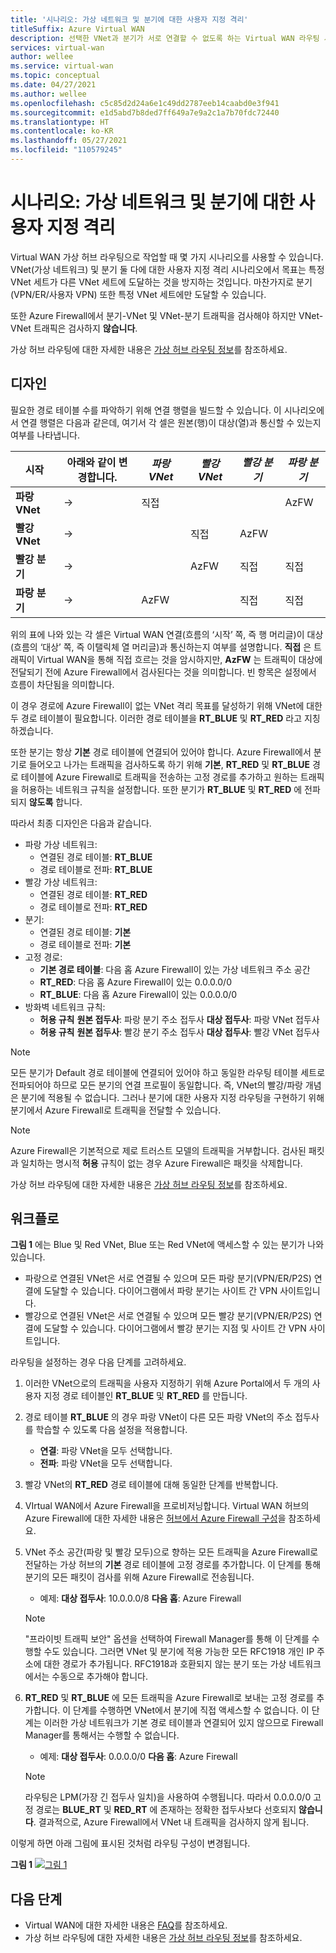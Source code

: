 ```yaml
---
title: '시나리오: 가상 네트워크 및 분기에 대한 사용자 지정 격리'
titleSuffix: Azure Virtual WAN
description: 선택한 VNet과 분기가 서로 연결할 수 없도록 하는 Virtual WAN 라우팅 시나리오에 대해 알아봅니다.
services: virtual-wan
author: wellee
ms.service: virtual-wan
ms.topic: conceptual
ms.date: 04/27/2021
ms.author: wellee
ms.openlocfilehash: c5c85d2d24a6e1c49dd2787eeb14caabd0e3f941
ms.sourcegitcommit: e1d5abd7b8ded7ff649a7e9a2c1a7b70fdc72440
ms.translationtype: HT
ms.contentlocale: ko-KR
ms.lasthandoff: 05/27/2021
ms.locfileid: "110579245"
---
```

# <a name="scenario-custom-isolation-for-virtual-networks-and-branches"></a>시나리오: 가상 네트워크 및 분기에 대한 사용자 지정 격리

Virtual WAN 가상 허브 라우팅으로 작업할 때 몇 가지 시나리오를 사용할 수 있습니다. VNet(가상 네트워크) 및 분기 둘 다에 대한 사용자 지정 격리 시나리오에서 목표는 특정 VNet 세트가 다른 VNet 세트에 도달하는 것을 방지하는 것입니다. 마찬가지로 분기(VPN/ER/사용자 VPN) 또한 특정 VNet 세트에만 도달할 수 있습니다.

또한 Azure Firewall에서 분기-VNet 및 VNet-분기 트래픽을 검사해야 하지만 VNet-VNet 트래픽은 검사하지 **않습니다**.  

가상 허브 라우팅에 대한 자세한 내용은 [가상 허브 라우팅 정보](about-virtual-hub-routing.md)를 참조하세요.

## <a name="design"></a><a name="design"></a>디자인

필요한 경로 테이블 수를 파악하기 위해 연결 행렬을 빌드할 수 있습니다. 이 시나리오에서 연결 행렬은 다음과 같은데, 여기서 각 셀은 원본(행)이 대상(열)과 통신할 수 있는지 여부를 나타냅니다.

| 시작 | 아래와 같이 변경합니다.| *파랑 VNet* | *빨강 VNet* | *빨강 분기*| *파랑 분기*| 
|---|---|---|---|---|---|
| **파랑 VNet** |   &#8594;|   직접     |           |   |  AzFW|
| **빨강 VNet**  |   &#8594;|              |   직접  |  AzFW  | 
| **빨강 분기**   |   &#8594;|   |   AzFW  |  직접 | 직접
| **파랑 분기**| &#8594;| AzFW  |   |직접   | 직접

위의 표에 나와 있는 각 셀은 Virtual WAN 연결(흐름의 ‘시작’ 쪽, 즉 행 머리글)이 대상(흐름의 ‘대상’ 쪽, 즉 이탤릭체 열 머리글)과 통신하는지 여부를 설명합니다. **직접** 은 트래픽이 Virtual WAN을 통해 직접 흐르는 것을 암시하지만, **AzFW** 는 트래픽이 대상에 전달되기 전에 Azure Firewall에서 검사된다는 것을 의미합니다. 빈 항목은 설정에서 흐름이 차단됨을 의미합니다.

이 경우 경로에 Azure Firewall이 없는 VNet 격리 목표를 달성하기 위해 VNet에 대한 두 경로 테이블이 필요합니다. 이러한 경로 테이블을 **RT_BLUE** 및 **RT_RED** 라고 지칭하겠습니다.

또한 분기는 항상 **기본** 경로 테이블에 연결되어 있어야 합니다. Azure Firewall에서 분기로 들어오고 나가는 트래픽을 검사하도록 하기 위해 **기본**, **RT_RED** 및 **RT_BLUE** 경로 테이블에 Azure Firewall로 트래픽을 전송하는 고정 경로를 추가하고 원하는 트래픽을 허용하는 네트워크 규칙을 설정합니다. 또한 분기가 **RT_BLUE** 및 **RT_RED** 에 전파되지 **않도록** 합니다.

따라서 최종 디자인은 다음과 같습니다.

* 파랑 가상 네트워크:
  * 연결된 경로 테이블: **RT_BLUE**
  * 경로 테이블로 전파: **RT_BLUE**
* 빨강 가상 네트워크:
  * 연결된 경로 테이블: **RT_RED**
  * 경로 테이블로 전파: **RT_RED** 
* 분기:
  * 연결된 경로 테이블: **기본**
  * 경로 테이블로 전파: **기본**
* 고정 경로:
    * **기본 경로 테이블**: 다음 홉 Azure Firewall이 있는 가상 네트워크 주소 공간
    * **RT_RED**: 다음 홉 Azure Firewall이 있는 0.0.0.0/0
    * **RT_BLUE**: 다음 홉 Azure Firewall이 있는 0.0.0.0/0
* 방화벽 네트워크 규칙:
    * **허용 규칙** **원본 접두사**: 파랑 분기 주소 접두사 **대상 접두사**: 파랑 VNet 접두사 
    * **허용 규칙** **원본 접두사**: 빨강 분기 주소 접두사 **대상 접두사**: 빨강 VNet 접두사

> [!NOTE]
> 모든 분기가 Default 경로 테이블에 연결되어 있어야 하고 동일한 라우팅 테이블 세트로 전파되어야 하므로 모든 분기의 연결 프로필이 동일합니다. 즉, VNet의 빨강/파랑 개념은 분기에 적용될 수 없습니다. 그러나 분기에 대한 사용자 지정 라우팅을 구현하기 위해 분기에서 Azure Firewall로 트래픽을 전달할 수 있습니다.

> [!NOTE]
> Azure Firewall은 기본적으로 제로 트러스트 모델의 트래픽을 거부합니다. 검사된 패킷과 일치하는 명시적 **허용** 규칙이 없는 경우 Azure Firewall은 패킷을 삭제합니다.

가상 허브 라우팅에 대한 자세한 내용은 [가상 허브 라우팅 정보](about-virtual-hub-routing.md)를 참조하세요.



## <a name="workflow"></a><a name="architecture"></a>워크플로

**그림 1** 에는 Blue 및 Red VNet, Blue 또는 Red VNet에 액세스할 수 있는 분기가 나와 있습니다.

* 파랑으로 연결된 VNet은 서로 연결될 수 있으며 모든 파랑 분기(VPN/ER/P2S) 연결에 도달할 수 있습니다. 다이어그램에서 파랑 분기는 사이트 간 VPN 사이트입니다.
* 빨강으로 연결된 VNet은 서로 연결될 수 있으며 모든 빨강 분기(VPN/ER/P2S) 연결에 도달할 수 있습니다. 다이어그램에서 빨강 분기는 지점 및 사이트 간 VPN 사이트입니다.

라우팅을 설정하는 경우 다음 단계를 고려하세요.

1. 이러한 VNet으로의 트래픽을 사용자 지정하기 위해 Azure Portal에서 두 개의 사용자 지정 경로 테이블인 **RT_BLUE** 및 **RT_RED** 를 만듭니다.
2. 경로 테이블 **RT_BLUE** 의 경우 파랑 VNet이 다른 모든 파랑 VNet의 주소 접두사를 학습할 수 있도록 다음 설정을 적용합니다.
   * **연결**: 파랑 VNet을 모두 선택합니다.
   * **전파**: 파랑 VNet을 모두 선택합니다.
3. 빨강 VNet의 **RT_RED** 경로 테이블에 대해 동일한 단계를 반복합니다.
4. VIrtual WAN에서 Azure Firewall을 프로비저닝합니다. Virtual WAN 허브의 Azure Firewall에 대한 자세한 내용은 [ 허브에서 Azure Firewall 구성](howto-firewall.md)을 참조하세요.
5. VNet 주소 공간(파랑 및 빨강 모두)으로 향하는 모든 트래픽을 Azure Firewall로 전달하는 가상 허브의 **기본** 경로 테이블에 고정 경로를 추가합니다. 이 단계를 통해 분기의 모든 패킷이 검사를 위해 Azure Firewall로 전송됩니다.
    * 예제: **대상 접두사**: 10.0.0.0/8 **다음 홉**: Azure Firewall
    >[!NOTE]
    > "프라이빗 트래픽 보안" 옵션을 선택하여 Firewall Manager를 통해 이 단계를 수행할 수도 있습니다. 그러면 VNet 및 분기에 적용 가능한 모든 RFC1918 개인 IP 주소에 대한 경로가 추가됩니다. RFC1918과 호환되지 않는 분기 또는 가상 네트워크에서는 수동으로 추가해야 합니다. 

6. **RT_RED** 및 **RT_BLUE** 에 모든 트래픽을 Azure Firewall로 보내는 고정 경로를 추가합니다. 이 단계를 수행하면 VNet에서 분기에 직접 액세스할 수 없습니다. 이 단계는 이러한 가상 네트워크가 기본 경로 테이블과 연결되어 있지 않으므로 Firewall Manager를 통해서는 수행할 수 없습니다.
    * 예제: **대상 접두사**: 0.0.0.0/0 **다음 홉**: Azure Firewall

    > [!NOTE]
    > 라우팅은 LPM(가장 긴 접두사 일치)을 사용하여 수행됩니다. 따라서 0.0.0.0/0 고정 경로는 **BLUE_RT** 및 **RED_RT** 에 존재하는 정확한 접두사보다 선호되지 **않습니다**. 결과적으로, Azure Firewall에서 VNet 내 트래픽을 검사하지 않게 됩니다.

이렇게 하면 아래 그림에 표시된 것처럼 라우팅 구성이 변경됩니다.

**그림 1**
[ ![그림 1](./media/routing-scenarios/custom-branch-vnet/custom-branch.png)](./media/routing-scenarios/custom-branch-vnet/custom-branch.png#lightbox)

## <a name="next-steps"></a>다음 단계

* Virtual WAN에 대한 자세한 내용은 [FAQ](virtual-wan-faq.md)를 참조하세요.
* 가상 허브 라우팅에 대한 자세한 내용은 [가상 허브 라우팅 정보](about-virtual-hub-routing.md)를 참조하세요.
